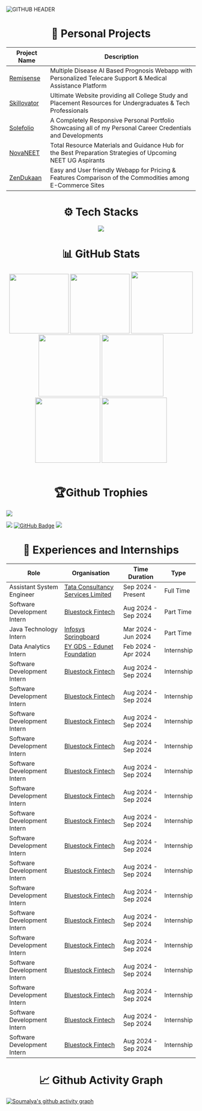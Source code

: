 ![GITHUB HEADER](https://github.com/user-attachments/assets/c425b1c6-eac3-4534-ad87-9af540cd1371)


<h1 align=center>💼 Personal Projects</h1>

<div align="center">
  
| Project Name | Description |
|--------------|-------------|
| [Remisense](https://xyz.vercel.app/) | Multiple Disease AI Based Prognosis Webapp with Personalized Telecare Support & Medical Assistance Platform |
| [Skillovator](https://xyz.vercel.app/) | Ultimate Website providing all College Study and Placement Resources for Undergraduates & Tech Professionals |
| [Solefolio](https://xyz.vercel.app/) | A Completely Responsive Personal Portfolio Showcasing all of my Personal Career Credentials and Developments | 
| [NovaNEET](https://xyz.vercel.app/) | Total Resource Materials and Guidance Hub for the Best Preparation Strategies of Upcoming NEET UG Aspirants |
| [ZenDukaan](https://xyz.vercel.app/) | Easy and User friendly Webapp for Pricing & Features Comparison of the Commodities among E-Commerce Sites |

</div><be>

<h1 align=center>⚙ Tech Stacks</h1>

<p align="center">
  <a href="https://skillicons.dev">
    <img src="https://skillicons.dev/icons?i=cpp,java,py,html,css,js,bootstrap,react,tailwind,nextjs,nodejs,express,mongodb,flask,postgres" />
  </a>
</p>


<h1 align=center>📊 GitHub Stats</h1>

<div align="center">

<img height="158em" src="https://github-profile-summary-cards.vercel.app/api/cards/profile-details?username=soubhatta&theme=radical&hide_border=false">
<img height="158em" src="https://github-readme-stats.vercel.app/api/top-langs/?username=soubhatta&theme=radical&hide_border=true&include_all_commits=false&count_private=false&layout=compact">
<img height="164em" src="https://github-profile-summary-cards.vercel.app/api/cards/repos-per-language?username=soubhatta&theme=radical&hide_border=false">
<img height="164em" src="https://github-profile-summary-cards.vercel.app/api/cards/most-commit-language?username=soubhatta&theme=radical&hide_border=false">
<img height="164em" src="https://github-profile-summary-cards.vercel.app/api/cards/productive-time?username=soubhatta&theme=radical&utcOffset=8&hide_border=false">
<img height="173em" src="https://github-readme-stats.vercel.app/api?username=soubhatta&show_icons=true&rank_icon=github&theme=radical&hide_border=true&card_width=320_private=false">
<img height="173em" src="https://github-readme-streak-stats.herokuapp.com/?user=soubhatta&theme=radical&hide_border=true">

</div><br>

<h1 align=center>🏆Github Trophies</h1>

![](https://github-profile-trophy.vercel.app/?username=soubhatta&theme=radical&no-frame=false&no-bg=true&margin-w=4)


![ ](https://komarev.com/ghpvc/?username=soubhatta&color=blue)
</a>
<a href="https://github.com/soubhatta?tab=followers"><img src="https://img.shields.io/github/followers/soubhatta?label=Followers&style=social" alt="GitHub Badge"></a>
<a href ="https://metrics.lecoq.io/insights/soubhatta"><img src="https://img.shields.io/badge/-informational?&label=GitHub+Metrics&style=social"/></a>

</p>

<h1 align=center>📒 Experiences and Internships</h1>

<div align=center>

|            Role             |                                          Organisation                                            |    Time Duration    |    Type    |
| --------------------------- | -----------------------------------------------------------------------------------------------  | ------------------- | ---------- |
|  Assistant System Engineer  | [Tata Consultancy Services Limited](https://www.linkedin.com/company/tata-consultancy-services/) | Sep 2024 - Present  | Full Time  |
| Software Development Intern | [Bluestock Fintech](https://www.linkedin.com/company/bluestock-fintech/)                         | Aug 2024 - Sep 2024 | Part Time  |
|   Java Technology Intern    | [Infosys Springboard](https://www.linkedin.com/company/infosys-springboard/)                     | Mar 2024 - Jun 2024 | Part Time  |
|    Data Analytics Intern    | [EY GDS - Edunet Foundation](https://www.linkedin.com/company/edunetfoundation/)                 | Feb 2024 - Apr 2024 | Internship |
| Software Development Intern | [Bluestock Fintech](https://www.linkedin.com/company/bluestock-fintech/)                         | Aug 2024 - Sep 2024 | Internship |
| Software Development Intern | [Bluestock Fintech](https://www.linkedin.com/company/bluestock-fintech/)                         | Aug 2024 - Sep 2024 | Internship |
| Software Development Intern | [Bluestock Fintech](https://www.linkedin.com/company/bluestock-fintech/)                         | Aug 2024 - Sep 2024 | Internship |
| Software Development Intern | [Bluestock Fintech](https://www.linkedin.com/company/bluestock-fintech/)                         | Aug 2024 - Sep 2024 | Internship |
| Software Development Intern | [Bluestock Fintech](https://www.linkedin.com/company/bluestock-fintech/)                         | Aug 2024 - Sep 2024 | Internship |
| Software Development Intern | [Bluestock Fintech](https://www.linkedin.com/company/bluestock-fintech/)                         | Aug 2024 - Sep 2024 | Internship |
| Software Development Intern | [Bluestock Fintech](https://www.linkedin.com/company/bluestock-fintech/)                         | Aug 2024 - Sep 2024 | Internship |
| Software Development Intern | [Bluestock Fintech](https://www.linkedin.com/company/bluestock-fintech/)                         | Aug 2024 - Sep 2024 | Internship |
| Software Development Intern | [Bluestock Fintech](https://www.linkedin.com/company/bluestock-fintech/)                         | Aug 2024 - Sep 2024 | Internship |
| Software Development Intern | [Bluestock Fintech](https://www.linkedin.com/company/bluestock-fintech/)                         | Aug 2024 - Sep 2024 | Internship |
| Software Development Intern | [Bluestock Fintech](https://www.linkedin.com/company/bluestock-fintech/)                         | Aug 2024 - Sep 2024 | Internship |
| Software Development Intern | [Bluestock Fintech](https://www.linkedin.com/company/bluestock-fintech/)                         | Aug 2024 - Sep 2024 | Internship |
| Software Development Intern | [Bluestock Fintech](https://www.linkedin.com/company/bluestock-fintech/)                         | Aug 2024 - Sep 2024 | Internship |
| Software Development Intern | [Bluestock Fintech](https://www.linkedin.com/company/bluestock-fintech/)                         | Aug 2024 - Sep 2024 | Internship |
| Software Development Intern | [Bluestock Fintech](https://www.linkedin.com/company/bluestock-fintech/)                         | Aug 2024 - Sep 2024 | Internship |
| Software Development Intern | [Bluestock Fintech](https://www.linkedin.com/company/bluestock-fintech/)                         | Aug 2024 - Sep 2024 | Internship |


</div>

<h1 align=center>📈 Github Activity Graph</h1>

[![Soumalya's github activity graph](https://github-readme-activity-graph.vercel.app/graph?username=soubhatta&bg_color=02011e&color=ffffff&line=37ff00&point=ffffff&area=true&hide_border=false)](https://github.com/soubhatta/github-readme-activity-graph)

